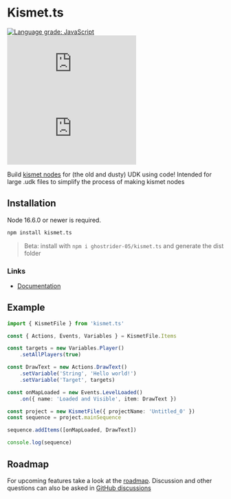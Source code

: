 # Kismet.ts

[![Language grade: JavaScript](https://img.shields.io/lgtm/grade/javascript/g/ghostrider-05/kismet.ts.svg?logo=lgtm&logoWidth=18)](https://lgtm.com/projects/g/ghostrider-05/kismet.ts/context:javascript)
![Code Climate maintainability](https://img.shields.io/codeclimate/maintainability/ghostrider-05/kismet.ts)
[![Package version](https://img.shields.io/github/package-json/v/ghostrider-05/kismet.ts)][github]
<!-- TODO: Add CI results badge -->

Build [kismet nodes][kismetUserGuide] for (the old and dusty) UDK using code! Intended for large .udk files to simplify the process of making kismet nodes

## Installation

Node 16.6.0 or newer is required.

```txt
npm install kismet.ts
```

<!-- Remove when published on NPM -->
> Beta: install with `npm i ghostrider-05/kismet.ts` and generate the dist folder

### Links

- [Documentation][docs]
<!-- Web editor -->
<!-- Blender nodes -->

## Example

```ts
import { KismetFile } from 'kismet.ts'

const { Actions, Events, Variables } = KismetFile.Items

const targets = new Variables.Player()
    .setAllPlayers(true)

const DrawText = new Actions.DrawText()
    .setVariable('String', 'Hello world!')
    .setVariable('Target', targets)

const onMapLoaded = new Events.LevelLoaded()
    .on({ name: 'Loaded and Visible', item: DrawText })

const project = new KismetFile({ projectName: 'Untitled_0' })
const sequence = project.mainSequence

sequence.addItems([onMapLoaded, DrawText])

console.log(sequence)
```

## Roadmap

For upcoming features take a look at the [roadmap][roadmap]. Discussion and other questions can also be asked in [GitHub discussions][gh-discussions]

[docs]: https://github.com/ghostrider-05/kismet.code/tree/master/docs
[kismetUserGuide]: https://docs.unrealengine.com/udk/Three/KismetUserGuide.html
[github]: https://github.com/ghostrider-05/kismet.code
[gh-discussions]: https://github.com/ghostrider-05/kismet.code/discussions
[roadmap]: https://github.com/users/ghostrider-05/projects/2/views/1
